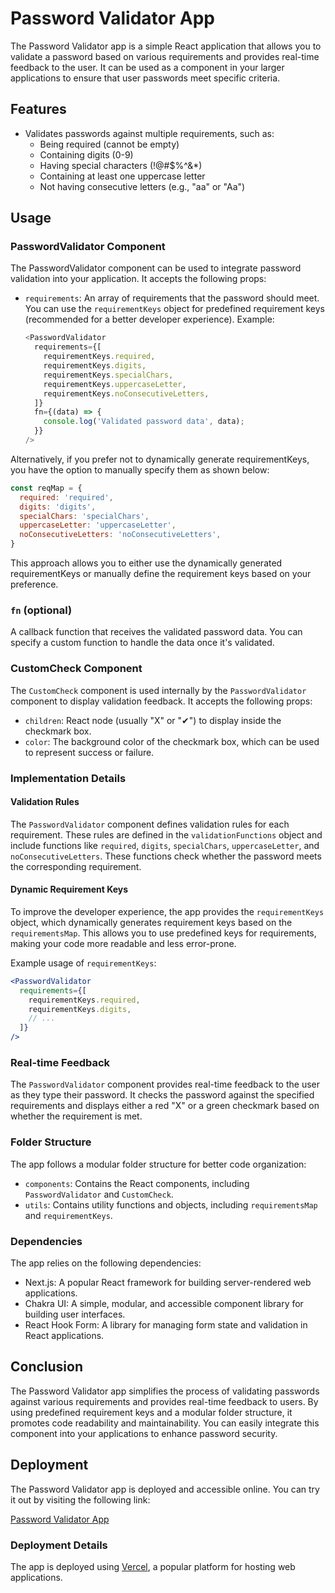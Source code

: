 # Password Validator App

The Password Validator app is a simple React application that allows you to validate a password based on various requirements and provides real-time feedback to the user. It can be used as a component in your larger applications to ensure that user passwords meet specific criteria.

## Features

- Validates passwords against multiple requirements, such as:
  - Being required (cannot be empty)
  - Containing digits (0-9)
  - Having special characters (!@#$%^&*)
  - Containing at least one uppercase letter
  - Not having consecutive letters (e.g., "aa" or "Aa")

## Usage

### PasswordValidator Component

The PasswordValidator component can be used to integrate password validation into your application. It accepts the following props:

- `requirements`: An array of requirements that the password should meet. You can use the `requirementKeys` object for predefined requirement keys (recommended for a better developer experience). Example:

  ```js
  <PasswordValidator
    requirements={[
      requirementKeys.required,
      requirementKeys.digits,
      requirementKeys.specialChars,
      requirementKeys.uppercaseLetter,
      requirementKeys.noConsecutiveLetters,
    ]}
    fn={(data) => {
      console.log('Validated password data', data);
    }}
  />

Alternatively, if you prefer not to dynamically generate requirementKeys, you have the option to manually specify them as shown below:
```js
const reqMap = {
  required: 'required',
  digits: 'digits',
  specialChars: 'specialChars',
  uppercaseLetter: 'uppercaseLetter',
  noConsecutiveLetters: 'noConsecutiveLetters',
}
```
This approach allows you to either use the dynamically generated requirementKeys or manually define the requirement keys based on your preference.

### `fn` (optional)

A callback function that receives the validated password data. You can specify a custom function to handle the data once it's validated.

### CustomCheck Component

The `CustomCheck` component is used internally by the `PasswordValidator` component to display validation feedback. It accepts the following props:

- `children`: React node (usually "X" or "✔") to display inside the checkmark box.
- `color`: The background color of the checkmark box, which can be used to represent success or failure.

### Implementation Details

#### Validation Rules

The `PasswordValidator` component defines validation rules for each requirement. These rules are defined in the `validationFunctions` object and include functions like `required`, `digits`, `specialChars`, `uppercaseLetter`, and `noConsecutiveLetters`. These functions check whether the password meets the corresponding requirement.

#### Dynamic Requirement Keys

To improve the developer experience, the app provides the `requirementKeys` object, which dynamically generates requirement keys based on the `requirementsMap`. This allows you to use predefined keys for requirements, making your code more readable and less error-prone.

Example usage of `requirementKeys`:

```jsx
<PasswordValidator
  requirements={[
    requirementKeys.required,
    requirementKeys.digits,
    // ...
  ]}
/>
```
### Real-time Feedback

The `PasswordValidator` component provides real-time feedback to the user as they type their password. It checks the password against the specified requirements and displays either a red "X" or a green checkmark based on whether the requirement is met.

### Folder Structure

The app follows a modular folder structure for better code organization:

- `components`: Contains the React components, including `PasswordValidator` and `CustomCheck`.
- `utils`: Contains utility functions and objects, including `requirementsMap` and `requirementKeys`.

### Dependencies

The app relies on the following dependencies:

- Next.js: A popular React framework for building server-rendered web applications.
- Chakra UI: A simple, modular, and accessible component library for building user interfaces.
- React Hook Form: A library for managing form state and validation in React applications.

## Conclusion

The Password Validator app simplifies the process of validating passwords against various requirements and provides real-time feedback to users. By using predefined requirement keys and a modular folder structure, it promotes code readability and maintainability. You can easily integrate this component into your applications to enhance password security.


## Deployment

The Password Validator app is deployed and accessible online. You can try it out by visiting the following link:

[Password Validator App](https://qventus-takehome.vercel.app/)

### Deployment Details

The app is deployed using [Vercel](https://vercel.com/), a popular platform for hosting web applications.
